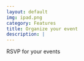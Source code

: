 ```yaml
---
layout: default
img: ipad.png
category: Features
title: Organize your event
description: |
---
```

   RSVP for your events

